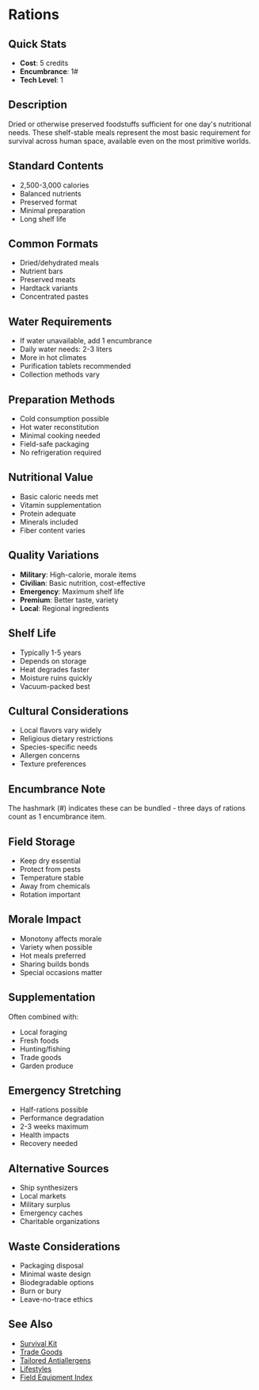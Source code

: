 # Rations

## Quick Stats
- **Cost**: 5 credits
- **Encumbrance**: 1#
- **Tech Level**: 1

## Description
Dried or otherwise preserved foodstuffs sufficient for one day's nutritional needs. These shelf-stable meals represent the most basic requirement for survival across human space, available even on the most primitive worlds.

## Standard Contents
- 2,500-3,000 calories
- Balanced nutrients
- Preserved format
- Minimal preparation
- Long shelf life

## Common Formats
- Dried/dehydrated meals
- Nutrient bars
- Preserved meats
- Hardtack variants
- Concentrated pastes

## Water Requirements
- If water unavailable, add 1 encumbrance
- Daily water needs: 2-3 liters
- More in hot climates
- Purification tablets recommended
- Collection methods vary

## Preparation Methods
- Cold consumption possible
- Hot water reconstitution
- Minimal cooking needed
- Field-safe packaging
- No refrigeration required

## Nutritional Value
- Basic caloric needs met
- Vitamin supplementation
- Protein adequate
- Minerals included
- Fiber content varies

## Quality Variations
- **Military**: High-calorie, morale items
- **Civilian**: Basic nutrition, cost-effective
- **Emergency**: Maximum shelf life
- **Premium**: Better taste, variety
- **Local**: Regional ingredients

## Shelf Life
- Typically 1-5 years
- Depends on storage
- Heat degrades faster
- Moisture ruins quickly
- Vacuum-packed best

## Cultural Considerations
- Local flavors vary widely
- Religious dietary restrictions
- Species-specific needs
- Allergen concerns
- Texture preferences

## Encumbrance Note
The hashmark (#) indicates these can be bundled - three days of rations count as 1 encumbrance item.

## Field Storage
- Keep dry essential
- Protect from pests
- Temperature stable
- Away from chemicals
- Rotation important

## Morale Impact
- Monotony affects morale
- Variety when possible
- Hot meals preferred
- Sharing builds bonds
- Special occasions matter

## Supplementation
Often combined with:
- Local foraging
- Fresh foods
- Hunting/fishing
- Trade goods
- Garden produce

## Emergency Stretching
- Half-rations possible
- Performance degradation
- 2-3 weeks maximum
- Health impacts
- Recovery needed

## Alternative Sources
- Ship synthesizers
- Local markets
- Military surplus
- Emergency caches
- Charitable organizations

## Waste Considerations
- Packaging disposal
- Minimal waste design
- Biodegradable options
- Burn or bury
- Leave-no-trace ethics

## See Also
- [Survival Kit](survival-kit.md)
- [Trade Goods](trade-goods.md)
- [Tailored Antiallergens](../pharmaceuticals/tailored-antiallergens.md)
- [Lifestyles](../../lifestyles.md)
- [Field Equipment Index](../field/)